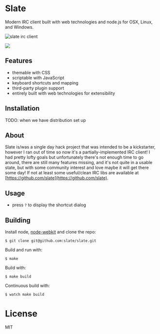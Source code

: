 
# Slate

  Modern IRC client built with web technologies and node.js for OSX, Linux, and Windows.

  ![slate irc client](https://dl.dropboxusercontent.com/u/6396913/slate/Screen%20Shot%202013-10-19%20at%2011.45.08%20AM.png)

  ![](https://dl.dropboxusercontent.com/u/6396913/slate/Screen%20Shot%202013-09-17%20at%207.47.36%20AM.png)

## Features

 - themable with CSS
 - scriptable with JavaScript
 - keyboard shortcuts and mapping
 - third-party plugin support
 - entirely built with web technologies for extensibility

## Installation

  TODO: when we have distribution set up

## About

 Slate is/was a single day hack project that was intended to be a kickstarter, however I ran out of time so now it's a partially-implemented IRC client! I had pretty lofty goals but unfortunately there's not enough time to go around, there are still many features missing, and it's not quite in a usable state, but with some community interest and love maybe it will get there some day! If not at least some useful/clean IRC libs are available at [https://github.com/slate](https://github.com/slate).

## Usage

 - press `?` to display the shortcut dialog

## Building

 Install node, [node-webkit](https://github.com/rogerwang/node-webkit) and clone the repo:

```
$ git clone git@github.com:slate/slate.git
```

 Build and run with:

```
$ make
```

  Build with:

```
$ make build
```

  Continuous build with:

```
$ watch make build
```

# License

  MIT

